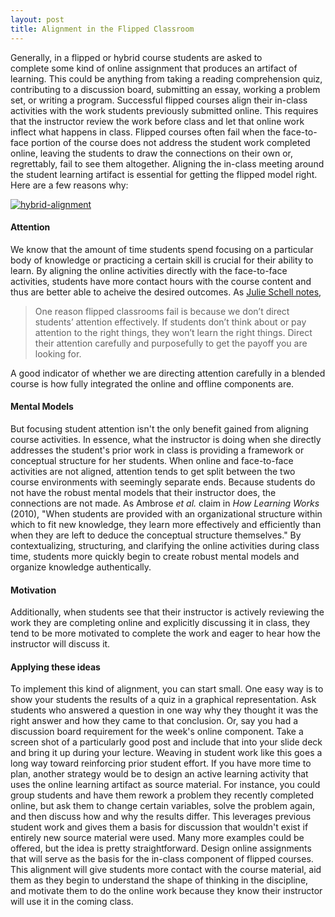 ```yaml
---
layout: post
title: Alignment in the Flipped Classroom
---
```


Generally, in a flipped or hybrid course students are asked to complete some kind of online assignment that produces an artifact of learning. This could be anything from taking a reading comprehension quiz, contributing to a discussion board, submitting an essay, working a problem set, or writing a program. Successful flipped courses align their in-class activities with the work students previously submitted online. This requires that the instructor review the work before class and let that online work inflect what happens in class. Flipped courses often fail when the face-to-face portion of the course does not address the student work completed online, leaving the students to draw the connections on their own or, regrettably, fail to see them altogether. Aligning the in-class meeting around the student learning artifact is essential for getting the flipped model right. Here are a few reasons why:

[![hybrid-alignment](http://www.instruction.uh.edu/wp-content/uploads/2016/08/hybrid-alignment.jpg)](http://www.instruction.uh.edu/wp-content/uploads/2016/08/hybrid-alignment.jpg)

#### Attention

We know that the amount of time students spend focusing on a particular body of knowledge or practicing a certain skill is crucial for their ability to learn. By aligning the online activities directly with the face-to-face activities, students have more contact hours with the course content and thus are better able to acheive the desired outcomes. As [Julie Schell notes](https://blog.peerinstruction.net/2016/02/08/why-flipped-classrooms-fail/),

> One reason flipped classrooms fail is because we don’t direct students’ attention effectively. If students don’t think about or pay attention to the right things, they won’t learn the right things. Direct their attention carefully and purposefully to get the payoff you are looking for.

A good indicator of whether we are directing attention carefully in a blended course is how fully integrated the online and offline components are.

#### Mental Models

But focusing student attention isn't the only benefit gained from aligning course activities. In essence, what the instructor is doing when she directly addresses the student's prior work in class is providing a framework or conceptual structure for her students. When online and face-to-face activities are not aligned, attention tends to get split between the two course environments with seemingly separate ends. Because students do not have the robust mental models that their instructor does, the connections are not made. As Ambrose _et al._ claim in _How Learning Works_ (2010), "When students are provided with an organizational structure within which to fit new knowledge, they learn more effectively and efficiently than when they are left to deduce the conceptual structure themselves." By contextualizing, structuring, and clarifying the online activities during class time, students more quickly begin to create robust mental models and organize knowledge authentically.

#### Motivation

Additionally, when students see that their instructor is actively reviewing the work they are completing online and explicitly discussing it in class, they tend to be more motivated to complete the work and eager to hear how the instructor will discuss it.

#### Applying these ideas

To implement this kind of alignment, you can start small. One easy way is to show your students the results of a quiz in a graphical representation. Ask students who answered a question in one way why they thought it was the right answer and how they came to that conclusion. Or, say you had a discussion board requirement for the week's online component. Take a screen shot of a particularly good post and include that into your slide deck and bring it up during your lecture. Weaving in student work like this goes a long way toward reinforcing prior student effort. If you have more time to plan, another strategy would be to design an active learning activity that uses the online learning artifact as source material. For instance, you could group students and have them rework a problem they recently completed online, but ask them to change certain variables, solve the problem again, and then discuss how and why the results differ. This leverages previous student work and gives them a basis for discussion that wouldn't exist if entirely new source material were used. Many more examples could be offered, but the idea is pretty straightforward. Design online assignments that will serve as the basis for the in-class component of flipped courses. This alignment will give students more contact with the course material, aid them as they begin to understand the shape of thinking in the discipline, and motivate them to do the online work because they know their instructor will use it in the coming class.
